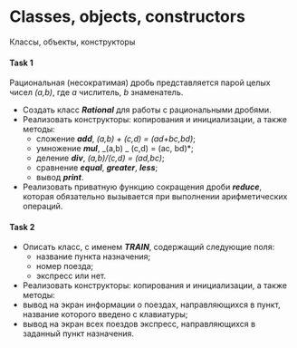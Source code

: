 # Classes, objects, constructors

Классы, объекты, конструкторы

#### Task 1

Рациональная (несократимая) дробь представляется парой целых чисел _(a,b)_, где
_a_ числитель, _b_ знаменатель.

* Создать класс **_Rational_** для работы с рациональными дробями.
* Реализовать конструкторы: копирования и инициализации, а также методы:
  * сложение **_add_**, _(a,b) + (c,d) = (ad+bc,bd)_;
  * умножение **_mul_**, _(a,b) _ (c,d) = (ac, bd)\*;
  * деление **_div_**, _(a,b)/(c,d) = (ad,bc)_;
  * сравнение **_equal_**, **_greater_**, **_less_**;
  * вывод **_print_**.
* Реализовать приватную функцию сокращения дроби **_reduce_**, которая
  обязательно вызывается при выполнении арифметических операций.

#### Task 2

* Описать класс, с именем **_TRAIN_**, содержащий следующие поля:
  * название пункта назначения;
  * номер поезда;
  * экспресс или нет.
* Реализовать конструкторы: копирования и инициализации, а также методы:
* вывод на экран информации о поездах, направляющихся в пункт, название которого
  введено с клавиатуры;
* вывод на экран всех поездов экспресс, направляющихся в заданный пункт
  назначения.
